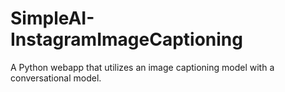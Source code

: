 # SimpleAI-InstagramImageCaptioning
A Python webapp that utilizes an image captioning model with a conversational model.
